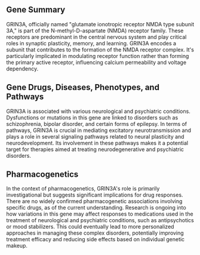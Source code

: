 ## Gene Summary
GRIN3A, officially named "glutamate ionotropic receptor NMDA type subunit 3A," is part of the N-methyl-D-aspartate (NMDA) receptor family. These receptors are predominant in the central nervous system and play critical roles in synaptic plasticity, memory, and learning. GRIN3A encodes a subunit that contributes to the formation of the NMDA receptor complex. It's particularly implicated in modulating receptor function rather than forming the primary active receptor, influencing calcium permeability and voltage dependency.

## Gene Drugs, Diseases, Phenotypes, and Pathways
GRIN3A is associated with various neurological and psychiatric conditions. Dysfunctions or mutations in this gene are linked to disorders such as schizophrenia, bipolar disorder, and certain forms of epilepsy. In terms of pathways, GRIN3A is crucial in mediating excitatory neurotransmission and plays a role in several signaling pathways related to neural plasticity and neurodevelopment. Its involvement in these pathways makes it a potential target for therapies aimed at treating neurodegenerative and psychiatric disorders.

## Pharmacogenetics
In the context of pharmacogenetics, GRIN3A's role is primarily investigational but suggests significant implications for drug responses. There are no widely confirmed pharmacogenetic associations involving specific drugs, as of the current understanding. Research is ongoing into how variations in this gene may affect responses to medications used in the treatment of neurological and psychiatric conditions, such as antipsychotics or mood stabilizers. This could eventually lead to more personalized approaches in managing these complex disorders, potentially improving treatment efficacy and reducing side effects based on individual genetic makeup.